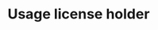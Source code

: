 ---
title: 'Usage license holder'
field: 'dcterms.rightsHolder'
slug: 'global-usage-license-holder'
description: 'A person or organization owning or managing rights over a resource.'
comment: 'License holder of the resource'
required: False
module: 'Status'
cluster: 'Global'
policy: 'Free value. Single value only.'
---
